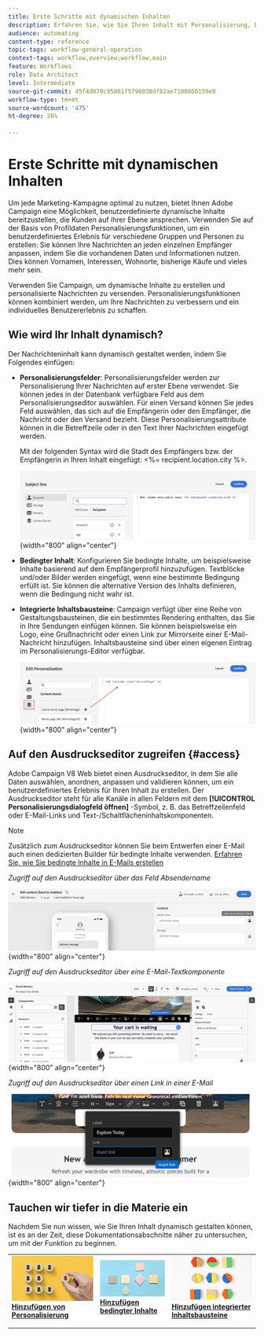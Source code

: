 ```yaml
---
title: Erste Schritte mit dynamischen Inhalten
description: Erfahren Sie, wie Sie Ihren Inhalt mit Personalisierung, bedingtem Inhalt und integrierten Inhaltsbausteinen dynamisch gestalten können.
audience: automating
content-type: reference
topic-tags: workflow-general-operation
context-tags: workflow,overview;workflow,main
feature: Workflows
role: Data Architect
level: Intermediate
source-git-commit: 45f4d070c95861f5f96038df82ae7100860159e0
workflow-type: tm+mt
source-wordcount: '475'
ht-degree: 26%

---
```



# Erste Schritte mit dynamischen Inhalten

Um jede Marketing-Kampagne optimal zu nutzen, bietet Ihnen Adobe Campaign eine Möglichkeit, benutzerdefinierte dynamische Inhalte bereitzustellen, die Kunden auf ihrer Ebene ansprechen. Verwenden Sie auf der Basis von Profildaten Personalisierungsfunktionen, um ein benutzerdefiniertes Erlebnis für verschiedene Gruppen und Personen zu erstellen: Sie können Ihre Nachrichten an jeden einzelnen Empfänger anpassen, indem Sie die vorhandenen Daten und Informationen nutzen. Dies können Vornamen, Interessen, Wohnorte, bisherige Käufe und vieles mehr sein.

Verwenden Sie Campaign, um dynamische Inhalte zu erstellen und personalisierte Nachrichten zu versenden. Personalisierungsfunktionen können kombiniert werden, um Ihre Nachrichten zu verbessern und ein individuelles Benutzererlebnis zu schaffen.

## Wie wird Ihr Inhalt dynamisch?

Der Nachrichteninhalt kann dynamisch gestaltet werden, indem Sie Folgendes einfügen:

* **Personalisierungsfelder**: Personalisierungsfelder werden zur Personalisierung Ihrer Nachrichten auf erster Ebene verwendet. Sie können jedes in der Datenbank verfügbare Feld aus dem Personalisierungseditor auswählen. Für einen Versand können Sie jedes Feld auswählen, das sich auf die Empfängerin oder den Empfänger, die Nachricht oder den Versand bezieht. Diese Personalisierungsattribute können in die Betreffzeile oder in den Text Ihrer Nachrichten eingefügt werden.

   Mit der folgenden Syntax wird die Stadt des Empfängers bzw. der Empfängerin in Ihren Inhalt eingefügt: &lt;%= recipient.location.city %>.

   ![](assets/perso-subject-line.png){width="800" align="center"}

* **Bedingter Inhalt**: Konfigurieren Sie bedingte Inhalte, um beispielsweise Inhalte basierend auf dem Empfängerprofil hinzuzufügen. Textblöcke und/oder Bilder werden eingefügt, wenn eine bestimmte Bedingung erfüllt ist. Sie können die alternative Version des Inhalts definieren, wenn die Bedingung nicht wahr ist.

* **Integrierte Inhaltsbausteine**: Campaign verfügt über eine Reihe von Gestaltungsbausteinen, die ein bestimmtes Rendering enthalten, das Sie in Ihre Sendungen einfügen können. Sie können beispielsweise ein Logo, eine Grußnachricht oder einen Link zur Mirrorseite einer E-Mail-Nachricht hinzufügen. Inhaltsbausteine sind über einen eigenen Eintrag im Personalisierungs-Editor verfügbar.

   ![](assets/perso-content-blocks.png){width="800" align="center"}

## Auf den Ausdruckseditor zugreifen {#access}

Adobe Campaign V8 Web bietet einen Ausdruckseditor, in dem Sie alle Daten auswählen, anordnen, anpassen und validieren können, um ein benutzerdefiniertes Erlebnis für Ihren Inhalt zu erstellen. Der Ausdruckseditor steht für alle Kanäle in allen Feldern mit dem **[!UICONTROL Personalisierungsdialogfeld öffnen]** -Symbol, z. B. das Betreffzeilenfeld oder E-Mail-Links und Text-/Schaltflächeninhaltskomponenten.

>[!NOTE]
>
>Zusätzlich zum Ausdruckseditor können Sie beim Entwerfen einer E-Mail auch einen dedizierten Builder für bedingte Inhalte verwenden. [Erfahren Sie, wie Sie bedingte Inhalte in E-Mails erstellen](conditions.md)

*Zugriff auf den Ausdruckseditor über das Feld Absendername*

![](assets/expression-editor-access.png){width="800" align="center"}

*Zugriff auf den Ausdruckseditor über eine E-Mail-Textkomponente*

![](assets/expression-editor-access-email.png){width="800" align="center"}

*Zugriff auf den Ausdruckseditor über einen Link in einer E-Mail*

![](assets/perso-link-insert-icon.png){width="800" align="center"}


## Tauchen wir tiefer in die Materie ein

Nachdem Sie nun wissen, wie Sie Ihren Inhalt dynamisch gestalten können, ist es an der Zeit, diese Dokumentationsabschnitte näher zu untersuchen, um mit der Funktion zu beginnen.

<table style="table-layout:fixed"><tr style="border: 0;">
<td>
<a href="personalize.md">
<img alt="Personalisieren von Inhalten" src="assets/do-not-localize/dynamic-personalization.jpg">
</a>
<div>
<a href="personalize.md"><strong>Hinzufügen von Personalisierung</strong></a>
</div>
<p>
</td>
<td>
<a href="conditions.md">
<img alt="Lead" src="assets/do-not-localize/dynamic-conditional.jpg">
</a>
<div><a href="conditions.md"><strong>Hinzufügen bedingter Inhalte</strong>
</div>
<p>
</td>
<td>
<a href="content-blocks.md">
<img alt="Gelegentlich" src="assets/do-not-localize/dynamic-content-blocks.jpg">
</a>
<div>
<a href="content-blocks.md"><strong>Hinzufügen integrierter Inhaltsbausteine</strong></a>
</div>
<p></td>
</tr></table>
